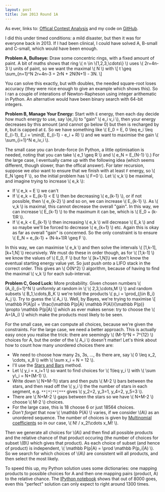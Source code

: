 ```yaml
---
layout: post
title: Jam 2013 Round 1A
---
```


As ever, links to: [Offical Contest Analysis](https://code.google.com/codejam/contest/2418487/dashboard#s=a) and my code on [GitHub](https://github.com/MatthewDaws/CodeJam/tree/master/2013_1a).

I did this under timed conditions: a mild disaster, but then it was for everyone back in 2013.  If I had been clinical, I could have solved A, B-small and C-small, which would have been enough.

**Problem A, Bullseye:** Draw some concentric rings, with a fixed amount of paint.  A bit of maths shows that ring \\( n \\in \\{1,2,3,\cdots\\} \\) uses \\( 2r+4n-3 \\) units of paint, so we want the maximal \\( N \\) with \\[ t \geq \sum_{n=1}^N 2r+4n-3 = 2rN + 2N(N+1) - 3N. \\]

<!--more-->

You can solve this exactly, but with doubles, the needed square-root loses accuracy (they were nice enough to give an example which shows this).  So I ran a couple of interations of Newton-Rapheson using integer arithematic in Python.  An alternative would have been binary search with 64-bit integers.


**Problem B, Manage Your Energy:** Start with `E` energy, then each day decide how much energy to use, say \\(e_i\\) to "gain" \\( e_i v_i \\), then your energy decreases by this amount (and cannot go below 0) but then is recharged by `R`, but is capped at `E`.  So we have something like \\( E\_0 = E, 0 \\leq e\_i \\leq E\_{i-1}, E\_i = \\min(E, E\_{i-1} - e\_i + R) \\) and we want to maximise the gain \\( \sum_{i=1}^N e_iv_i \\).

The small case you can brute-force (in Python, a little optimisation is needed, noting that you can take \\( e_1 \geq R \\) and \\( e\_N = E\_{N-1} \\).)  For the large case, I eventually came up with the following idea (which seems different, though slower, than the offical answer).  For later recursion, suppose we _also_ want to ensure that we finish with at least `F` energy, so \\( E_N \geq F \\), so the initial problem has \\( F=0 \\).  Let \\( v_k \\) be maximal, and imagine trying to increase \\( e_k \\):

   - If \\( e_k = E \\) we can't
   - If \\( e\_k = E\_{k-1} < E \\) then be decreasing \\( e\_{k-1} \\), or if not possible, then \\( e\_{k-2} \\) and so on, we can increase \\( E\_{k-1} \\).  As \\( v\_k \\) is maximal, this cannot decrease the overall "gain".  In this way, we can increase \\( E\_{k-1} \\) to the maximum it can be, which is \\( E\_0 + (k-1)R \\).
   - If \\( e\_k < E\_{k-1} \\) then increasing \\( e\_k \\) will decrease \\( E\_k \\) and so maybe we'll be forced to decrease \\( e\_{k+1} \\) etc.  Again this is okay as far as overall "gain" is concerned.  So the only constraint is to ensure \\( E\_N = e\_{k-1} + (N-k+1)R \geq F \\).

In this way, we can maximise \\( e\_k \\) and then solve the intervals \\( [1,k-1], [k+1,N] \\) recursively.  We must do these in order though, as for \\( [1,k-1] \\) we know the values of \\( E_0, F \\) but for \\( [k+1,N]\\) we don't know the eventual starting energy value yet.  So just push onto a LIFO stack in the correct order.  This gives an \\( O(N^2) \\) algorithm, because of having to find the maximal \\( v\_k \\) for each sub-interval.


**Problem C, Good Luck:** More probability.  Given chosen numbers \\( (A\_i)\_{i=1}^N \\) uniformly at random in \\( \\{ 2,3,\cdots,M \\} \\) and random subsets \\( B\_1,\cdots,B\_K \\) we're told the products \\( p\_i = \prod\_{j\in B\_i} A\_j \\).  Try to guess the \\( A\_i \\).  Well, by Bayes, we're trying to maximise \\[ \mathbb P(A\|p) = \frac{\mathbb P(p\|A) \mathbb P(A)}{\mathbb P(p)} \propto \mathbb P(p\|A) \\] which as ever makes sense: try to choose the \\( A=(A\_i) \\) which make the products most likely to be seen.

For the small case, we can compute all choices, because we're given the constraints.  For the large case, we need a better approach.  This is actually easy once you realise the trick: there are seemingly \\( (M-1)^N = 7^{12} \\) choices for A, but the order of the \\( A\_i \\) doesn't matter!  Let's think about how to count how many unordered choices there are:

   - We need to choose how many 2s, 3s, ..., 8s there are, say \\( 0 \leq x\_2, \cdots, x\_8 \\) with \\( \\sum x\_i = N = 12 \\).
   - I'll use the [Stars and Bars](https://en.wikipedia.org/wiki/Stars_and_bars_%28combinatorics%29) method.
   - Let \\( y_i = x_i+1 \\) so want to find choices for \\( 1\leq y_i \\) with \\( \\sum y\\_i = N+(M-1) \\).
   - Write down \\( N+M-1\\) stars and then puts \\( M-2 \\) bars between the stars, and then read off the \\( y_i \\) the the number of stars in each segment, e.g. `**|*|**|***` gives \\( y\_2=2, y\_3=1, y\_4=2, y\_5=3 \\).
   - There are \\( N+M-2 \\) gaps between the stars so we have \\( N+M-2 \\) choose \\( M-2 \\) choices.
   - For the large case, this is 18 choose 6 or just 18564 choices.
   - _Don't forget_ that now \\( \mathbb P(A) \\) varies, if we consider \\(A\\) as an unordered sequence.  The number of choices is given by [Multinomial coefficients](https://en.wikipedia.org/wiki/Multinomial_theorem#Number_of_unique_permutations_of_words) so in our case, \\( N! / x\_2!\cdots x\_M! \\).

Then we generate all choices for \\(A\\) and then find all possible products and the relative chance of that product occuring (the number of choices for subset \\(B\\) which gives that product).  As each choice of subset (and hence of product) is independent, \\( \mathbb P(p\|A) = \\prod \mathbb P(p\_i\|A) \\).  So we search for which choices of \\(A\\) are consistent will all products, and then select the most likely.

To speed this up, my Python solution uses some dictionaries: one mapping products to possible choices for A and then one mapping pairs (product, A) to the relative chance.  The [IPython notebook](http://nbviewer.ipython.org/github/MatthewDaws/CodeJam/blob/master/2013_1a/Problem%20C.ipynb) shows that out of 8000 goes, even this "perfect" solution can only expect to right around 1300 times.